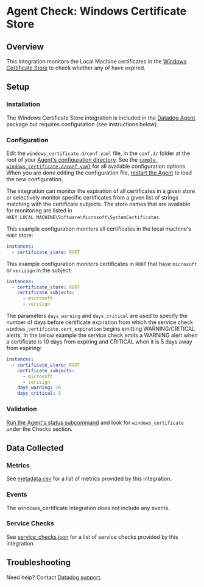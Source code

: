 # Agent Check: Windows Certificate Store

## Overview

This integration monitors the Local Machine certificates in the [Windows Certificate Store][1] to check whether any of have expired.

## Setup

### Installation

The Windows Certificate Store integration is included in the [Datadog Agent][2] package but requires configuration (see instructions below).

### Configuration

Edit the `windows_certificate.d/conf.yaml` file, in the `conf.d/` folder at the root of your [Agent's configuration directory][10]. See the [`sample windows_certificate.d/conf.yaml`][4] for all available configuration options. When you are done editing the configuration file, [restart the Agent][5] to load the new configuration.

The integration can monitor the expiration of all certificates in a given store or selectively monitor specific certificates from a given list of strings matching with the certificate subjects. The store names that are available for monitoring are listed in `HKEY_LOCAL_MACHINE\Software\Microsoft\SystemCertificates`.

This example configuration monitors all certificates in the local machine's `ROOT` store:

```yaml
instances:
  - certificate_store: ROOT
```
This example configuration monitors certificates in `ROOT` that have `microsoft` or `verisign` in the subject:
```yaml
instances:
  - certificate_store: ROOT
    certificate_subjects:
      - microsoft
      - verisign
```
The parameters `days_warning` and `days_critical` are used to specify the number of days before certificate expiration from which the service check `windows_certificate.cert_expiration` begins emitting WARNING/CRITICAL alerts. In the below example the service check emits a WARNING alert when a certificate is 10 days from expiring and CRITICAL when it is 5 days away from expiring:
```yaml
instances:
  - certificate_store: ROOT
    certificate_subjects:
      - microsoft
      - verisign
    days_warning: 10
    days_critical: 5
```

### Validation

[Run the Agent's status subcommand][6] and look for `windows_certificate` under the Checks section.

## Data Collected

### Metrics

See [metadata.csv][7] for a list of metrics provided by this integration.

### Events

The windows_certificate integration does not include any events.

### Service Checks

See [service_checks.json][8] for a list of service checks provided by this integration.

## Troubleshooting

Need help? Contact [Datadog support][9].


[1]: https://learn.microsoft.com/en-us/windows-hardware/drivers/install/certificate-stores
[2]: https://app.datadoghq.com/account/settings/agent/latest
[3]: https://docs.datadoghq.com/agent/kubernetes/integrations/
[4]: https://github.com/DataDog/datadog-agent/blob/main/cmd/agent/dist/conf.d/windows_certificate.d/conf.yaml.example
[5]: https://docs.datadoghq.com/agent/guide/agent-commands/#start-stop-and-restart-the-agent
[6]: https://docs.datadoghq.com/agent/guide/agent-commands/#agent-status-and-information
[7]: https://github.com/DataDog/integrations-core/blob/master/windows_certificate/metadata.csv
[8]: https://github.com/DataDog/integrations-core/blob/master/windows_certificate/assets/service_checks.json
[9]: https://docs.datadoghq.com/help/
[10]: https://docs.datadoghq.com/agent/guide/agent-configuration-files/#agent-configuration-directory
